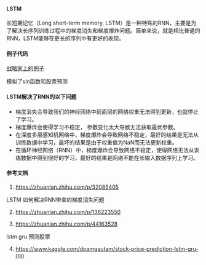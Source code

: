#### LSTM
长短期记忆（Long short-term memory, LSTM）是一种特殊的RNN，主要是为了解决长序列训练过程中的梯度消失和梯度爆炸问题。简单来说，就是相比普通的RNN，LSTM能够在更长的序列中有更好的表现。

#### 例子代码
[战略家上的例子](http://www.zhanluejia.net.cn/zlj/question.html?questionid=5eddf8f9a4e0175b18806c73)

模拟了sin函数和股票预测

#### LSTM解决了RNN的以下问题
* 梯度消失会导致我们的神经网络中前面层的网络权重无法得到更新，也就停止了学习。
* 梯度爆炸会使得学习不稳定， 参数变化太大导致无法获取最优参数。
* 在深度多层感知机网络中，梯度爆炸会导致网络不稳定，最好的结果是无法从训练数据中学习，最坏的结果是由于权重值为NaN而无法更新权重。
* 在循环神经网络（RNN）中，梯度爆炸会导致网络不稳定，使得网络无法从训练数据中得到很好的学习，最好的结果是网络不能在长输入数据序列上学习。

#### 参考文档
1. https://zhuanlan.zhihu.com/p/32085405

LSTM 如何解决RNN带来的梯度消失问题

2. https://zhuanlan.zhihu.com/p/136223550

3. https://zhuanlan.zhihu.com/p/44163528

lstm gru 预测股票

4. https://www.kaggle.com/dpamgautam/stock-price-prediction-lstm-gru-rnn